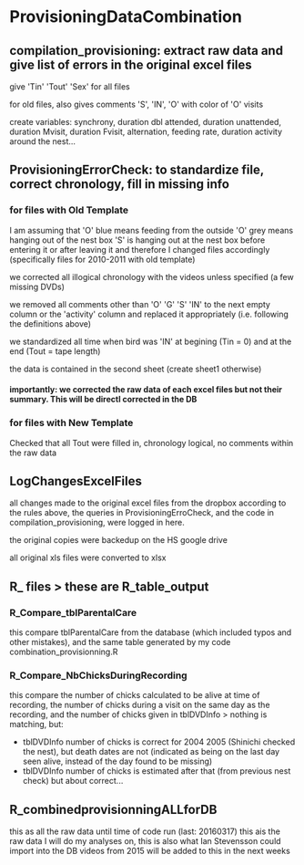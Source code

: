 # ProvisioningDataCombination



## compilation_provisioning: extract raw data and give list of errors in the original excel files

give 'Tin' 'Tout' 'Sex' for all files

for old files, also gives comments 'S', 'IN', 'O' with color of 'O' visits

create variables: synchrony, duration dbl attended, duration unattended, duration Mvisit, duration Fvisit, alternation, feeding rate, duration activity around the nest...






## ProvisioningErrorCheck: to standardize file, correct chronology, fill in missing info

### for files with Old Template

I am assuming that 
'O' blue means feeding from the outside
'O' grey means hanging out of the nest box
'S' is hanging out at the nest box before entering it or after leaving it
and therefore I changed files accordingly (specifically files for 2010-2011 with old template)

we corrected all illogical chronology with the videos unless specified (a few missing DVDs)

we removed all comments other than 'O' 'G' 'S' 'IN' to the next empty column or the 'activity' column
and replaced it appropriately (i.e. following the definitions above)

we standardized  all time when bird was 'IN' at begining (Tin = 0) and at the end (Tout = tape length)

the data is contained in the second sheet (create sheet1 otherwise)

#### importantly: we corrected the raw data of each excel files but not their summary. This will be directl corrected in the DB



### for files with New Template

Checked that all Tout were filled in, chronology logical, no comments within the raw data




## LogChangesExcelFiles

all changes made to the original excel files from the dropbox according to the rules above, the queries in ProvisioningErroCheck, and the code in compilation_provisioning, were logged in here.

the original copies were backedup on the HS google drive

all original xls files were converted to xlsx


## R_ files > these are R_table_output

### R_Compare_tblParentalCare

this compare tblParentalCare from the database (which included typos and other mistakes), and the same table generated by my code combination_provisionning.R


### R_Compare_NbChicksDuringRecording

this compare the number of chicks calculated to be alive at time of recording, the number of chicks during a visit on the same day as the recording, and the number of chicks given in tblDVDInfo > nothing is matching, but:
- tblDVDInfo number of chicks is correct for 2004 2005 (Shinichi checked the nest), but death dates are not (indicated as being on the last day seen alive, instead of the day found to be missing)
- tblDVDInfo number of chicks is estimated after that (from previous nest check) but about correct...


## R_combinedprovisionningALLforDB

this as all the raw data until time of code run (last: 20160317)
this ais the raw data I will do my analyses on, this is also what Ian Stevensson could import into the DB
videos from 2015 will be added to this in the next weeks

